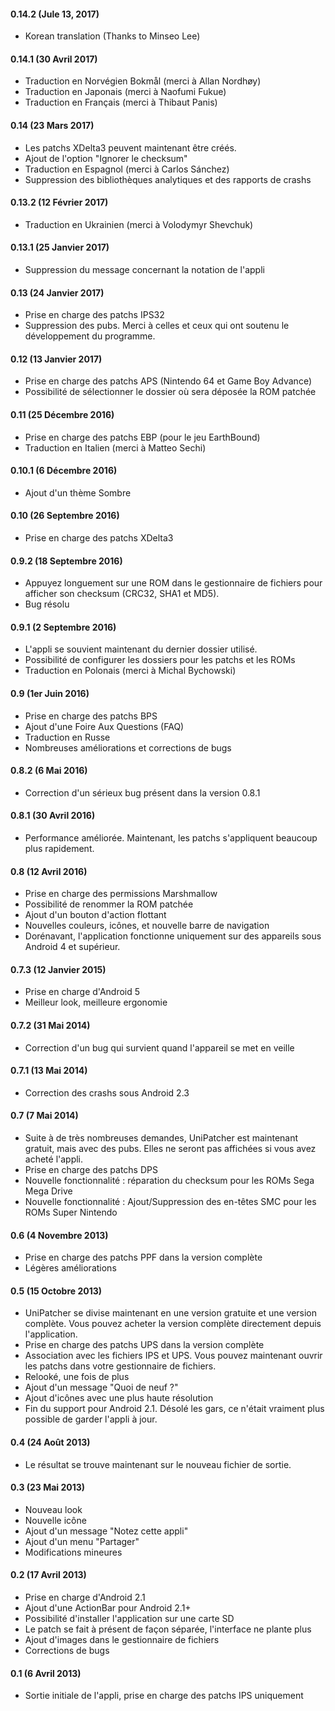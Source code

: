 #### 0.14.2 (Jule 13, 2017)
- Korean translation (Thanks to Minseo Lee)

#### 0.14.1 (30 Avril 2017)
- Traduction en Norvégien Bokmål (merci à Allan Nordhøy)
- Traduction en Japonais (merci à Naofumi Fukue)
- Traduction en Français (merci à Thibaut Panis)

#### 0.14 (23 Mars 2017)

- Les patchs XDelta3 peuvent maintenant être créés.
- Ajout de l'option "Ignorer le checksum"
- Traduction en Espagnol (merci à Carlos Sánchez)
- Suppression des bibliothèques analytiques et des rapports de crashs

#### 0.13.2 (12 Février 2017)

- Traduction en Ukrainien (merci à Volodymyr Shevchuk)

#### 0.13.1 (25 Janvier 2017)

- Suppression du message concernant la notation de l'appli

#### 0.13 (24 Janvier 2017)

- Prise en charge des patchs IPS32
- Suppression des pubs. Merci à celles et ceux qui ont soutenu le développement du programme.

#### 0.12 (13 Janvier 2017)

- Prise en charge des patchs APS (Nintendo 64 et Game Boy Advance)
- Possibilité de sélectionner le dossier où sera déposée la ROM patchée

#### 0.11 (25 Décembre 2016)

- Prise en charge des patchs EBP (pour le jeu EarthBound)
- Traduction en Italien (merci à Matteo Sechi)

#### 0.10.1 (6 Décembre 2016)

- Ajout d'un thème Sombre

#### 0.10 (26 Septembre 2016)

- Prise en charge des patchs XDelta3

#### 0.9.2 (18 Septembre 2016)

- Appuyez longuement sur une ROM dans le gestionnaire de fichiers pour afficher son checksum (CRC32, SHA1 et MD5).
- Bug résolu

#### 0.9.1 (2 Septembre 2016)

- L'appli se souvient maintenant du dernier dossier utilisé.
- Possibilité de configurer les dossiers pour les patchs et les ROMs
- Traduction en Polonais (merci à Michal Bychowski)

#### 0.9 (1er Juin 2016)

- Prise en charge des patchs BPS
- Ajout d'une Foire Aux Questions (FAQ)
- Traduction en Russe
- Nombreuses améliorations et corrections de bugs

#### 0.8.2 (6 Mai 2016)

- Correction d'un sérieux bug présent dans la version 0.8.1

#### 0.8.1 (30 Avril 2016)

- Performance améliorée. Maintenant, les patchs s'appliquent beaucoup plus rapidement.

#### 0.8 (12 Avril 2016)

- Prise en charge des permissions Marshmallow
- Possibilité de renommer la ROM patchée
- Ajout d'un bouton d'action flottant
- Nouvelles couleurs, icônes, et nouvelle barre de navigation
- Dorénavant, l'application fonctionne uniquement sur des appareils sous Android 4 et supérieur.

#### 0.7.3 (12 Janvier 2015)

- Prise en charge d'Android 5
- Meilleur look, meilleure ergonomie

#### 0.7.2 (31 Mai 2014)

- Correction d'un bug qui survient quand l'appareil se met en veille

#### 0.7.1 (13 Mai 2014)

- Correction des crashs sous Android 2.3

#### 0.7 (7 Mai 2014)

- Suite à de très nombreuses demandes, UniPatcher est maintenant gratuit, mais avec des pubs. Elles ne seront pas affichées si vous avez acheté l'appli.
- Prise en charge des patchs DPS
- Nouvelle fonctionnalité : réparation du checksum pour les ROMs Sega Mega Drive
- Nouvelle fonctionnalité : Ajout/Suppression des en-têtes SMC pour les ROMs Super Nintendo

#### 0.6 (4 Novembre 2013)

- Prise en charge des patchs PPF dans la version complète
- Légères améliorations

#### 0.5 (15 Octobre 2013)

- UniPatcher se divise maintenant en une version gratuite et une version complète. Vous pouvez acheter la version complète directement depuis l'application.
- Prise en charge des patchs UPS dans la version complète
- Association avec les fichiers IPS et UPS. Vous pouvez maintenant ouvrir les patchs dans votre gestionnaire de fichiers.
- Relooké, une fois de plus
- Ajout d'un message "Quoi de neuf ?"
- Ajout d'icônes avec une plus haute résolution
- Fin du support pour Android 2.1. Désolé les gars, ce n'était vraiment plus possible de garder l'appli à jour.

#### 0.4 (24 Août 2013)

- Le résultat se trouve maintenant sur le nouveau fichier de sortie.

#### 0.3 (23 Mai 2013)

- Nouveau look
- Nouvelle icône
- Ajout d'un message "Notez cette appli"
- Ajout d'un menu "Partager"
- Modifications mineures

#### 0.2 (17 Avril 2013)

- Prise en charge d'Android 2.1
- Ajout d'une ActionBar pour Android 2.1+
- Possibilité d'installer l'application sur une carte SD
- Le patch se fait à présent de façon séparée, l'interface ne plante plus
- Ajout d'images dans le gestionnaire de fichiers
- Corrections de bugs

#### 0.1 (6 Avril 2013)

- Sortie initiale de l'appli, prise en charge des patchs IPS uniquement